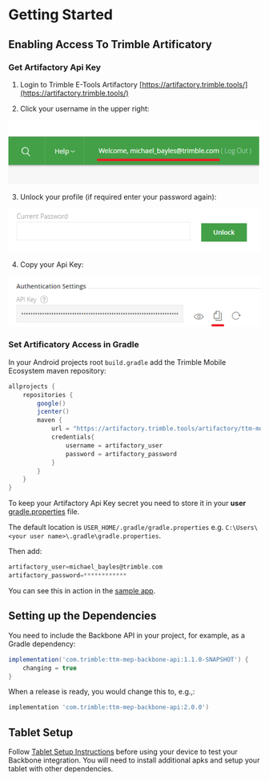 # Getting Started

## Enabling Access To Trimble Artificatory

### Get Artifactory Api Key


1. Login to Trimble E-Tools Artifactory [https://artifactory.trimble.tools/](https://artifactory.trimble.tools/)  

2. Click your username in the upper right:

![alt text](./img/profile.png "Artifactory profile link")

3. Unlock your profile (if required enter your password again):

![alt text](./img/unlock.png "Artifactory unlock button")

4. Copy your Api Key:

![alt text](./img/api-key.png "Artifactory api key")


### Set Artificatory Access in Gradle

In your Android projects root `build.gradle` add the Trimble Mobile Ecosystem maven repository:
```groovy
allprojects {
    repositories {
        google()
        jcenter()
        maven {
            url = "https://artifactory.trimble.tools/artifactory/ttm-mobile-ecosystem-maven"
            credentials{
                username = artifactory_user
                password = artifactory_password
            }
        }
    }
}
```

To keep your Artifactory Api Key secret you need to store it in your **user** [gradle.properties](https://docs.gradle.org/current/userguide/build_environment.html#sec:gradle_configuration_properties) file.

The default location is `USER_HOME/.gradle/gradle.properties` e.g. `C:\Users\<your user name>\.gradle\gradle.properties`.

Then add:
```groovy
artifactory_user=michael_bayles@trimble.com
artifactory_password=************
```

You can see this in action in the [sample app](https://bitbucket.trimble.tools/projects/MAINE/repos/ttm-mep-sample-app/browse/sample-app).

## Setting up the Dependencies

You need to include the Backbone API in your project, for example, as a Gradle dependency:
```groovy
implementation('com.trimble:ttm-mep-backbone-api:1.1.0-SNAPSHOT') {
    changing = true
}
```
When a release is ready, you would change this to, e.g.,:
```groovy
implementation 'com.trimble:ttm-mep-backbone-api:2.0.0') 
```

## Tablet Setup

Follow [Tablet Setup Instructions](https://confluence.trimble.tools/pages/viewpage.action?spaceKey=MAINE&title=Android+Developers%3A+Get+Started+with+Instinct+Platform+Core+Apps+and+Libraries) before using your device to test your Backbone integration. You will need to install additional apks and setup your tablet with other dependencies.

